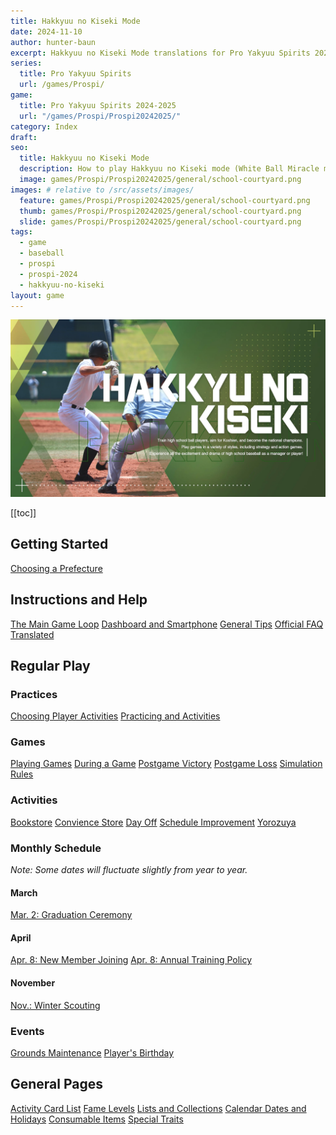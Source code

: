 ```yaml
---
title: Hakkyuu no Kiseki Mode
date: 2024-11-10
author: hunter-baun
excerpt: Hakkyuu no Kiseki Mode translations for Pro Yakyuu Spirits 2024-2025
series:
  title: Pro Yakyuu Spirits
  url: /games/Prospi/
game: 
  title: Pro Yakyuu Spirits 2024-2025
  url: "/games/Prospi/Prospi20242025/"
category: Index
draft: 
seo:
  title: Hakkyuu no Kiseki Mode
  description: How to play Hakkyuu no Kiseki mode (White Ball Miracle mode) in Prospi 2024-2025
  image: games/Prospi/Prospi20242025/general/school-courtyard.png
images: # relative to /src/assets/images/
  feature: games/Prospi/Prospi20242025/general/school-courtyard.png
  thumb: games/Prospi/Prospi20242025/general/school-courtyard.png
  slide: games/Prospi/Prospi20242025/general/school-courtyard.png
tags:
  - game
  - baseball
  - prospi
  - prospi-2024
  - hakkyuu-no-kiseki
layout: game
---
```

![Hakkyuu no Kiseki title card](/assets/images/games/Prospi/Prospi20242025/HakkyuNoKiseki/hakkyuu-no-kiseki-title-card.png)

[[toc]]
<article class="prose max-w-xl lg:max-w-4xl lg:prose-lg">

## Getting Started
[Choosing a Prefecture](<./Start/Choosing-a-Prefecture>)

## Instructions and Help
[The Main Game Loop](./General/Main-Game-Loop)
[Dashboard and Smartphone](./General/Dashboard-Smartphone)
[General Tips](<./General>)
[Official FAQ Translated](./General/FAQ)

## Regular Play

### Practices
[Choosing Player Activities](./General/Player-Activities)
[Practicing and Activities](./General/Practicing)

### Games
[Playing Games](Gameplay/Playing-Games)
[During a Game](./Gameplay/During-a-Game)
[Postgame Victory](./Gameplay/Postgame)
[Postgame Loss](./Gameplay/Losing-a-Game)
[Simulation Rules](Gameplay/Sim-Rules)

### Activities
[Bookstore](./Activities/Bookstore)
[Convience Store](./Activities/Konbini)
[Day Off](./Activities/Day-Off)
[Schedule Improvement](./Activities/Schedule-Improvement)
[Yorozuya](./Activities/Yorozuya)

### Monthly Schedule
*Note: Some dates will fluctuate slightly from year to year.*

#### March

[Mar. 2: Graduation Ceremony](./Monthly/March/Graduation-Ceremony/)

#### April
[Apr. 8: New Member Joining](./Monthly/April/New-Member-Joining)
[Apr. 8: Annual Training Policy](./Monthly/April/Annual-Training-Policy)

#### November
[Nov.: Winter Scouting](./Monthly/November/Winter-Scouting)

### Events
[Grounds Maintenance](Events/Grounds-Maintenance)
[Player's Birthday](./Events/Player-Birthday)

## General Pages
[Activity Card List](./General/Practice-Activity-Cards)
[Fame Levels](./General/Fame-Levels)
[Lists and Collections](./General/Lists)
[Calendar Dates and Holidays](./General/Holidays-Key-Dates)
[Consumable Items](./General/Items)
[Special Traits](./General/Manager-Training-Skills)

</article>